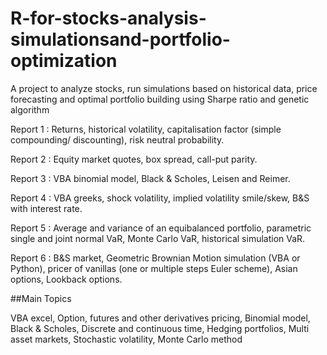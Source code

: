 # R-for-stocks-analysis-simulationsand-portfolio-optimization
A project to analyze stocks, run simulations based on historical data, price forecasting and optimal portfolio building using Sharpe ratio and genetic algorithm

Report 1 :
Returns, historical volatility, capitalisation factor (simple compounding/ discounting), risk neutral probability.

Report 2 :
Equity market quotes, box spread, call-put parity.

Report 3 :
VBA binomial model, Black & Scholes, Leisen and Reimer.

Report 4 :
VBA greeks, shock volatility, implied volatility smile/skew, B&S with interest rate.

Report 5 :
Average and variance of an equibalanced portfolio, parametric single and joint normal VaR, Monte Carlo VaR, historical simulation VaR.

Report 6 :
B&S market, Geometric Brownian Motion simulation (VBA or Python), pricer of vanillas (one or multiple steps Euler scheme), Asian options, Lookback options.


##Main Topics

VBA excel,
Option, futures and other derivatives pricing,
Binomial model,
Black & Scholes,
Discrete and continuous time,
Hedging portfolios,
Multi asset markets,
Stochastic volatility,
Monte Carlo method
